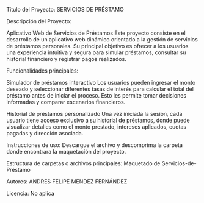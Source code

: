 Titulo del Proyecto: SERVICIOS DE PRÉSTAMO

Descripción del Proyecto:

Aplicativo Web de Servicios de Préstamos
Este proyecto consiste en el desarrollo de un aplicativo web dinámico orientado a la gestión de servicios de préstamos personales. Su principal objetivo es ofrecer a los usuarios una experiencia intuitiva y segura para simular préstamos, consultar su historial financiero y registrar pagos realizados.

Funcionalidades principales:

Simulador de préstamos interactivo Los usuarios pueden ingresar el monto deseado y seleccionar diferentes tasas de interés para calcular el total del préstamo antes de iniciar el proceso. Esto les permite tomar decisiones informadas y comparar escenarios financieros.

Historial de préstamos personalizado Una vez iniciada la sesión, cada usuario tiene acceso exclusivo a su historial de préstamos, donde puede visualizar detalles como el monto prestado, intereses aplicados, cuotas pagadas y dirección asociada.

Instrucciones de uso: Descargue el archivo y descomprima la carpeta donde encontrara la maquetación del proyecto.

Estructura de carpetas o archivos principales: Maquetado de Servicios-de-Préstamo

Autores: ANDRES FELIPE MENDEZ FERNÁNDEZ 

Licencia: No aplica
